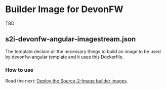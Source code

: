 # Builder Image for DevonFW

TBD

## s2i-devonfw-angular-imagestream.json

The template declare all the necessary things to build an image to be used by devonfw-angular template and it uses this Dockerfile.

### How to use

Read the next: [Deploy the Source-2-Image builder images](./../#deploy-the-source-2-image-builder-images).